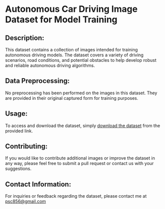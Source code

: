 # Autonomous Car Driving Image Dataset for Model Training

## Description:
This dataset contains a collection of images intended for training autonomous driving models. The dataset covers a variety of driving scenarios, road conditions, and potential obstacles to help develop robust and reliable autonomous driving algorithms.

## Data Preprocessing:
No preprocessing has been performed on the images in this dataset. They are provided in their original captured form for training purposes.

## Usage:
To access and download the dataset, simply [download the dataset](https://link-to-download-page) from the provided link.


## Contributing:
If you would like to contribute additional images or improve the dataset in any way, please feel free to submit a pull request or contact us with your suggestions.

## Contact Information:
For inquiries or feedback regarding the dataset, please contact me at psc856@gmail.com 
